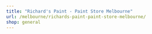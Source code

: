 ```yaml
---
title: "Richard's Paint - Paint Store Melbourne"
url: /melbourne/richards-paint-paint-store-melbourne/
shop: general
---
```

